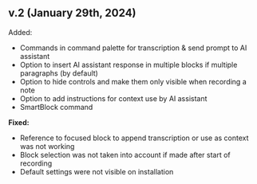 ## v.2 (January 29th, 2024)

Added:
- Commands in command palette for transcription & send prompt to AI assistant
- Option to insert AI assistant response in multiple blocks if multiple paragraphs (by default)
- Option to hide controls and make them only visible when recording a note
- Option to add instructions for context use by AI assistant
- SmartBlock command

**Fixed:**
- Reference to focused block to append transcription or use as context was not working
- Block selection was not taken into account if made after start of recording
- Default settings were not visible on installation
